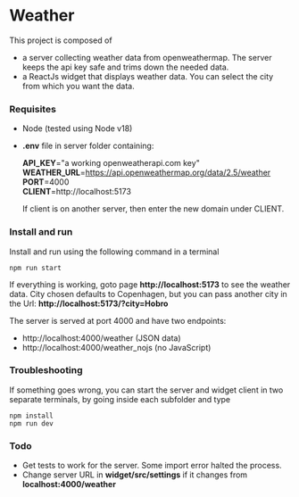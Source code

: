 # Weather

This project is composed of

- a server collecting weather data from openweathermap. The server keeps the api key safe and trims down the needed data.
- a ReactJs widget that displays weather data. You can select the city from which you want the data.

### Requisites
 - Node (tested using Node v18)
 - **.env** file in server folder containing:

    **API_KEY**="a working openweatherapi.com key"  
    **WEATHER_URL**=https://api.openweathermap.org/data/2.5/weather  
    **PORT**=4000  
    **CLIENT**=http://localhost:5173

    If client is on another server, then enter the new domain under CLIENT.

### Install and run
Install and run using the following command in a terminal
    
    npm run start

If everything is working, goto page **http://localhost:5173** to see the weather data. City chosen defaults to Copenhagen, but you can pass another city in the Url: **http://localhost:5173/?city=Hobro**

The server is served at port 4000 and have two endpoints:
 - http://localhost:4000/weather (JSON data)
 - http://localhost:4000/weather_nojs (no JavaScript)

### Troubleshooting
If something goes wrong, you can start the server and widget client in two separate terminals, by going inside each subfolder and type

    npm install
    npm run dev


### Todo

 - Get tests to work for the server. Some import error halted the process.
 - Change server URL in **widget/src/settings** if it changes from **localhost:4000/weather**